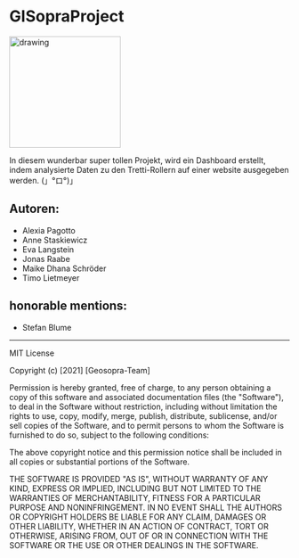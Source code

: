 # GISopraProject

<img align="center" src="https://user-images.githubusercontent.com/90246149/132510061-0153dc74-775f-4c65-bd4d-8b73ce846946.png" alt="drawing" width="200"/>

In diesem wunderbar super tollen Projekt, wird ein Dashboard erstellt, indem analysierte Daten zu den Tretti-Rollern auf einer website ausgegeben werden.
(」°ロ°)」


## Autoren:
- Alexia Pagotto
- Anne Staskiewicz
- Eva Langstein
- Jonas Raabe
- Maike Dhana Schröder
- Timo Lietmeyer

## honorable mentions:
- Stefan Blume

-----------------------------------------

MIT License

Copyright (c) [2021] [Geosopra-Team]

Permission is hereby granted, free of charge, to any person obtaining a copy
of this software and associated documentation files (the "Software"), to deal
in the Software without restriction, including without limitation the rights
to use, copy, modify, merge, publish, distribute, sublicense, and/or sell
copies of the Software, and to permit persons to whom the Software is
furnished to do so, subject to the following conditions:

The above copyright notice and this permission notice shall be included in all
copies or substantial portions of the Software.

THE SOFTWARE IS PROVIDED "AS IS", WITHOUT WARRANTY OF ANY KIND, EXPRESS OR
IMPLIED, INCLUDING BUT NOT LIMITED TO THE WARRANTIES OF MERCHANTABILITY,
FITNESS FOR A PARTICULAR PURPOSE AND NONINFRINGEMENT. IN NO EVENT SHALL THE
AUTHORS OR COPYRIGHT HOLDERS BE LIABLE FOR ANY CLAIM, DAMAGES OR OTHER
LIABILITY, WHETHER IN AN ACTION OF CONTRACT, TORT OR OTHERWISE, ARISING FROM,
OUT OF OR IN CONNECTION WITH THE SOFTWARE OR THE USE OR OTHER DEALINGS IN THE
SOFTWARE.
